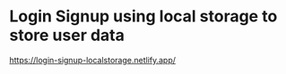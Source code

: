 # Login Signup using local storage to store user data
 https://login-signup-localstorage.netlify.app/
